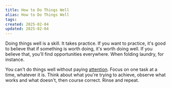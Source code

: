```yaml
---
title: How to Do Things Well
alias: How to Do Things Well
tags: 
created: 2025-02-04
updated: 2025-02-04
---
```


Doing things well is a skill. It takes practice. If you want to practice, it's good to believe that if something is worth doing, it's worth doing well. If you believe that, you'll find opportunities everywhere. When folding laundry, for instance.

You can't do things well without paying [attention](notes/how-to-pay-attention.md). Focus on one task at a time, whatever it is. Think about what you're trying to achieve, observe what works and what doesn't, then course correct. Rinse and repeat.
